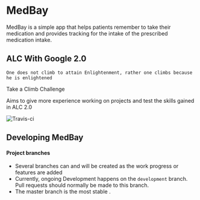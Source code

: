 # MedBay
MedBay is a simple app that helps patients remember to take their medication 
and provides tracking for the intake of the prescribed medication intake.

## ALC With Google 2.0

`One does not climb to attain Enlightenment, rather one climbs because he is enlightened`

Take a Climb Challenge

Aims to give more experience working on projects and test the skills gained in ALC 2.0

<!--- ## Build

To build:

```bash
$ https://github.com/clevmania/MedBay.git
$ cd MedBay/
$ ./gradlew build 
``` --->
![Travis-ci](https://travis-ci.org/clevmania/MedBay.svg)

## Developing MedBay ##

#### Project branches ####

* Several branches can and will be created as the work progress or features are added
* Currently, ongoing Development happens on the `development` branch. Pull requests should
  normally be made to this branch.
* The master branch is the most stable .
